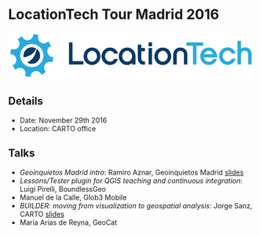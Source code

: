 # LocationTech Tour Madrid 2016

![logo](https://github.com/GeoinquietosMadrid/locationtech16-talks/blob/master/img/locationtech_logo.png)

## Details

* Date: November 29th 2016
* Location: CARTO office

## Talks

  * *Geoinquietos Madrid intro*: Ramiro Aznar, Geoinquietos Madrid [slides](https://docs.google.com/presentation/d/1AwyE5xL0a49ImKJJav6vJ9RHwdFnAwaP8YnvEg9Ic4I/edit?usp=sharing)
  * *Lessons/Tester plugin for QGIS teaching and continuous integration*: Luigi Pirelli, BoundlessGeo
  * Manuel de la Calle, Glob3 Mobile 
  * *BUILDER: moving from visualization to geospatial analysis*: Jorge Sanz, CARTO [slides](https://docs.google.com/presentation/d/1gARDJIPurRdxC5EwZX0d2nZip3tqCeSwcEsG3F7dLes/edit?usp=sharing)
  * María Arias de Reyna, GeoCat 
